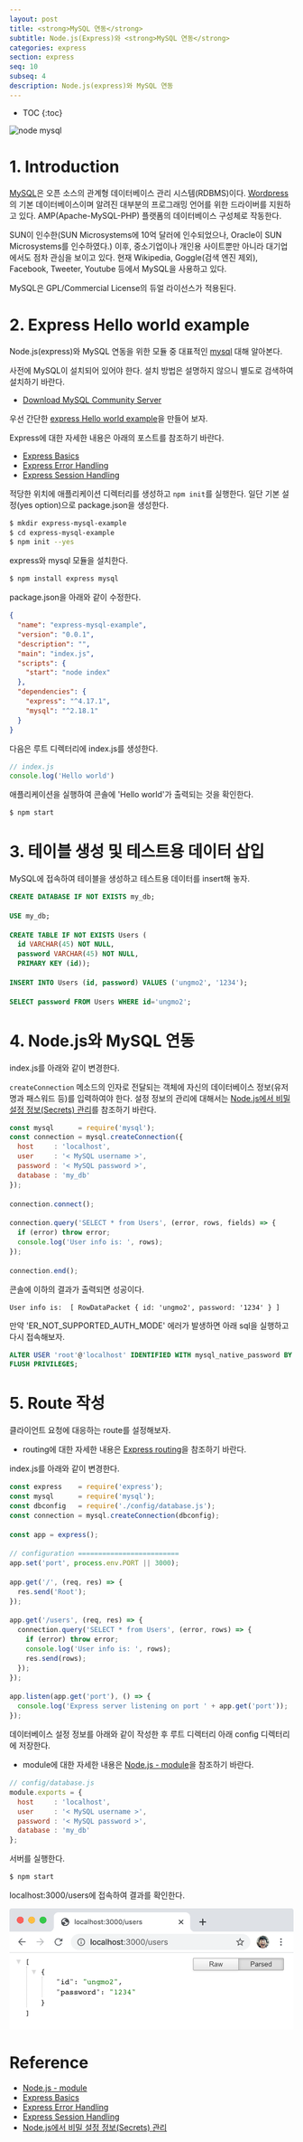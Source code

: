 ```yaml
---
layout: post
title: <strong>MySQL 연동</strong>
subtitle: Node.js(Express)와 <strong>MySQL 연동</strong>
categories: express
section: express
seq: 10
subseq: 4
description: Node.js(express)와 MySQL 연동
---
```


* TOC
{:toc}

![node mysql](/img/nodejs-mysql.png)

# 1. Introduction

[MySQL](https://www.mysql.com/)은 오픈 소스의 관계형 데이터베이스 관리 시스템(RDBMS)이다. [Wordpress](https://wordpress.org/)의 기본 데이터베이스이며 알려진 대부분의 프로그래밍 언어를 위한 드라이버를 지원하고 있다. AMP(Apache-MySQL-PHP) 플랫폼의 데이터베이스 구성체로 작동한다.

SUN이 인수한(SUN Microsystems에 10억 달러에 인수되었으나, Oracle이 SUN Microsystems를 인수하였다.) 이후, 중소기업이나 개인용 사이트뿐만 아니라 대기업에서도 점차 관심을 보이고 있다. 현재 Wikipedia, Goggle(검색 엔진 제외), Facebook, Tweeter, Youtube 등에서 MySQL을 사용하고 있다.

MySQL은 GPL/Commercial License의 듀얼 라이선스가 적용된다.

# 2. Express Hello world example

Node.js(express)와 MySQL 연동을 위한 모듈 중 대표적인 [mysql](https://github.com/mysqljs/mysql) 대해 알아본다.

사전에 MySQL이 설치되어 있어야 한다. 설치 방법은 설명하지 않으니 별도로 검색하여 설치하기 바란다.

- [Download MySQL Community Server](https://dev.mysql.com/downloads/mysql/)

우선 간단한 [express Hello world example](http://expressjs.com/en/starter/hello-world.html)을 만들어 보자.

Express에 대한 자세한 내용은 아래의 포스트를 참조하기 바란다.

- [Express Basics](./express-basics)
- [Express Error Handling](./express-error-handling)
- [Express Session Handling](./express-session-handling)

적당한 위치에 애플리케이션 디렉터리를 생성하고 `npm init`를 실행한다. 일단 기본 설정(yes option)으로 package.json을 생성한다.

```bash
$ mkdir express-mysql-example
$ cd express-mysql-example
$ npm init --yes
```

express와 mysql 모듈을 설치한다.

```bash
$ npm install express mysql
```

package.json을 아래와 같이 수정한다.


```json
{
  "name": "express-mysql-example",
  "version": "0.0.1",
  "description": "",
  "main": "index.js",
  "scripts": {
    "start": "node index"
  },
  "dependencies": {
    "express": "^4.17.1",
    "mysql": "^2.18.1"
  }
}
```

다음은 루트 디렉터리에 index.js를 생성한다.

```javascript
// index.js
console.log('Hello world')
```

애플리케이션을 실행하여 콘솔에 'Hello world'가 출력되는 것을 확인한다.

```bash
$ npm start
```

# 3. 테이블 생성 및 테스트용 데이터 삽입

MySQL에 접속하여 테이블을 생성하고 테스트용 데이터를 insert해 놓자.

```sql
CREATE DATABASE IF NOT EXISTS my_db;

USE my_db;

CREATE TABLE IF NOT EXISTS Users (
  id VARCHAR(45) NOT NULL,
  password VARCHAR(45) NOT NULL,
  PRIMARY KEY (id));

INSERT INTO Users (id, password) VALUES ('ungmo2', '1234');

SELECT password FROM Users WHERE id='ungmo2';
```

# 4. Node.js와 MySQL 연동

index.js를 아래와 같이 변경한다.

`createConnection` 메소드의 인자로 전달되는 객체에 자신의 데이터베이스 정보(유저명과 패스워드 등)를 입력하여야 한다. 설정 정보의 관리에 대해서는 [Node.js에서 비밀 설정 정보(Secrets) 관리](./nodejs-kepping-secrets)를 참조하기 바란다.

```javascript
const mysql      = require('mysql');
const connection = mysql.createConnection({
  host     : 'localhost',
  user     : '< MySQL username >',
  password : '< MySQL password >',
  database : 'my_db'
});

connection.connect();

connection.query('SELECT * from Users', (error, rows, fields) => {
  if (error) throw error;
  console.log('User info is: ', rows);
});

connection.end();
```

콘솔에 이하의 결과가 출력되면 성공이다.

```
User info is:  [ RowDataPacket { id: 'ungmo2', password: '1234' } ]
```

만약 'ER_NOT_SUPPORTED_AUTH_MODE' 에러가 발생하면 아래 sql을 실행하고 다시 접속해보자.

```sql
ALTER USER 'root'@'localhost' IDENTIFIED WITH mysql_native_password BY '< MySQL password >';
FLUSH PRIVILEGES;
```

# 5. Route 작성

클라이언트 요청에 대응하는 route를 설정해보자.

- routing에 대한 자세한 내용은 [Express routing](./express-basics#routing)을 참조하기 바란다.

index.js를 아래와 같이 변경한다.

```javascript
const express    = require('express');
const mysql      = require('mysql');
const dbconfig   = require('./config/database.js');
const connection = mysql.createConnection(dbconfig);

const app = express();

// configuration =========================
app.set('port', process.env.PORT || 3000);

app.get('/', (req, res) => {
  res.send('Root');
});

app.get('/users', (req, res) => {
  connection.query('SELECT * from Users', (error, rows) => {
    if (error) throw error;
    console.log('User info is: ', rows);
    res.send(rows);
  });
});

app.listen(app.get('port'), () => {
  console.log('Express server listening on port ' + app.get('port'));
});
```

데이터베이스 설정 정보를 아래와 같이 작성한 후 루트 디렉터리 아래 config 디렉터리에 저장한다.

- module에 대한 자세한 내용은 [Node.js - module](./nodejs-module)을 참조하기 바란다.

```javascript
// config/database.js
module.exports = {
  host     : 'localhost',
  user     : '< MySQL username >',
  password : '< MySQL password >',
  database : 'my_db'
};
```

서버를 실행한다.

```bash
$ npm start
```

localhost:3000/users에 접속하여 결과를 확인한다.

![node mysql routing](/img/nodejs-mysql-routing.png)

# Reference

* [Node.js - module](./nodejs-module)
* [Express Basics](./express-basics)
* [Express Error Handling](./express-error-handling)
* [Express Session Handling](./express-session-handling)
* [Node.js에서 비밀 설정 정보(Secrets) 관리](./nodejs-kepping-secrets)

